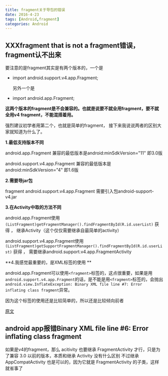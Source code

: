 ```yaml
---
title: fragment关于导包的错误
date: 2016-4-23
tags: [Android,fragment]
categories: Android
---
```


## XXXfragment that is not a fragment错误，fragment认不出来

要注意的是fragment其实是有两个版本的，一个是

- import android.support.v4.app.Fragment; 
  <!-- more -->
  另外一个是

- import android.app.Fragment; 

**这两个版本的fragment是不会兼容的。也就是说要不就全用fragment，要不就全用v4 fragment，不能混搭着用。**

强烈建议初学者用第二个，也就是简单的fragment， 接下来我说说两者的区别大家就知道为什么了。

**1.最低支持版本不同**

android.app.Fragment 兼容的最低版本是android:minSdkVersion="11" 即3.0版

android.support.v4.app.Fragment 兼容的最低版本是android:minSdkVersion="4" 即1.6版

**2.需要导jar包**

fragment android.support.v4.app.Fragment 需要引入包android-support-v4.jar 

**3.在Activity中取的方法不同**

android.app.Fragment使用
`(ListFragment)getFragmentManager().findFragmentById(R.id.userList)` 获得  ， 继承Activity（这个仅仅需要继承自最简单的activity）

android.support.v4.app.Fragment使用 
`(ListFragment)getSupportFragmentManager().findFragmentById(R.id.userList)` 获得 ， 需要继承android.support.v4.app.FragmentActivity

**4.我感觉最重要的，是XML标签的使用 **

android.app.Fragment可以使用`<fragment>`标签的，这点很重要，如果是用`android.support.v4.app.Fragment`的话，是不能是用`<fragment>`标签的，会抛出`android.view.InflateException: Binary XML file line #7: Error inflating class fragment`异常。 

因为这个标签的使用还是比较简单的，所以还是比较倾向前者

[原文](http://www.tuicool.com/articles/2mmIjq)

## android app报错Binary XML file line #6: Error inflating class fragment

如果是v4的fragment，那么 acitivity 也要继承 FragmentActivity 才行，只是为了兼容 3.0 以前的版本，本质和继承 Activity 没有什么区别
不过继承 AppCompatActivity 也是可以的，因为它就是 FragmentActivity 的子类，这样就省事了